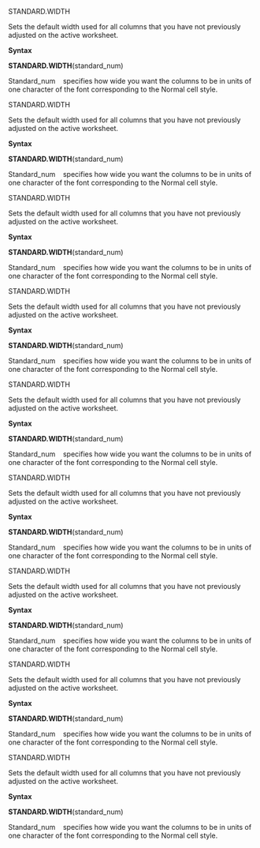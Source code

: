STANDARD.WIDTH

Sets the default width used for all columns that you have not previously
adjusted on the active worksheet.

**Syntax**

**STANDARD.WIDTH**(standard\_num)

Standard\_num    specifies how wide you want the columns to be in units
of one character of the font corresponding to the Normal cell style.


STANDARD.WIDTH

Sets the default width used for all columns that you have not previously
adjusted on the active worksheet.

**Syntax**

**STANDARD.WIDTH**(standard\_num)

Standard\_num    specifies how wide you want the columns to be in units
of one character of the font corresponding to the Normal cell style.


STANDARD.WIDTH

Sets the default width used for all columns that you have not previously
adjusted on the active worksheet.

**Syntax**

**STANDARD.WIDTH**(standard\_num)

Standard\_num    specifies how wide you want the columns to be in units
of one character of the font corresponding to the Normal cell style.


STANDARD.WIDTH

Sets the default width used for all columns that you have not previously
adjusted on the active worksheet.

**Syntax**

**STANDARD.WIDTH**(standard\_num)

Standard\_num    specifies how wide you want the columns to be in units
of one character of the font corresponding to the Normal cell style.


STANDARD.WIDTH

Sets the default width used for all columns that you have not previously
adjusted on the active worksheet.

**Syntax**

**STANDARD.WIDTH**(standard\_num)

Standard\_num    specifies how wide you want the columns to be in units
of one character of the font corresponding to the Normal cell style.


STANDARD.WIDTH

Sets the default width used for all columns that you have not previously
adjusted on the active worksheet.

**Syntax**

**STANDARD.WIDTH**(standard\_num)

Standard\_num    specifies how wide you want the columns to be in units
of one character of the font corresponding to the Normal cell style.


STANDARD.WIDTH

Sets the default width used for all columns that you have not previously
adjusted on the active worksheet.

**Syntax**

**STANDARD.WIDTH**(standard\_num)

Standard\_num    specifies how wide you want the columns to be in units
of one character of the font corresponding to the Normal cell style.


STANDARD.WIDTH

Sets the default width used for all columns that you have not previously
adjusted on the active worksheet.

**Syntax**

**STANDARD.WIDTH**(standard\_num)

Standard\_num    specifies how wide you want the columns to be in units
of one character of the font corresponding to the Normal cell style.


STANDARD.WIDTH

Sets the default width used for all columns that you have not previously
adjusted on the active worksheet.

**Syntax**

**STANDARD.WIDTH**(standard\_num)

Standard\_num    specifies how wide you want the columns to be in units
of one character of the font corresponding to the Normal cell style.


